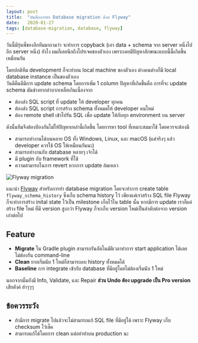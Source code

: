 ```yaml
---
layout: post
title:  "บันทึกการทำ Database migration ด้วย Flyway"
date:   2020-01-27
tags: [database-migration, database, flyway]
---
```

วันนี้มีรุ่นพี่ของอีกทีมมาถามว่า จะทำการ copyback (เอา data + schema จาก server หนึ่งไปอีก server หนึ่ง) ยังไง
ผมก็เลยนึกถึงโปรเจคของตัวเอง เพราะเคยมีปัญหาลักษณะแบบนี้นี้เกิดขึ้นเหมือนกัน

โดยปกติทีม development ก็จะทำบน local machine ของตัวเอง ต่างคนต่างก็มี local database instance เป็นของตัวเอง  
วันดีคืนดีมีการ update schema โดยการเพิ่ม 1 column ปัญหาที่เกิดขึ้นคือ การที่จะ update schema มันช่างยากลำบากเหลือเกินเนื่องจาก  
- ต้องส่ง SQL script ที่ update ให้ developer ทุกคน
- ต้องส่ง SQL script การสร้าง schema ทั้งหมดให้ developer คนใหม่
- ต้อง remote shell เข้าไปรัน SQL เพื่อ update ให้กับทุก environment บน server

ดังนั้นทีมจึงต้องป้องกันไม่ให้ปัญหาเหล่านี้เกิดขึ้น โดยการหา tool ที่เหมาะสมมาใช้ โดยควรจะต้องมี  
- สามารถทำงานได้บนหลาย OS ทั้ง Windows, Linux, และ macOS (แต่จริงๆ แล้ว developer ควรใช้ OS ให้เหมือนกันนะ)
- สามารถทำงานกับ database หลายๆ เจ้าได้
- มี plugin กับ framework ที่ใช้
- ความสามารถในการ revert หากการ update ล้มเหลว

![Flyway migration](https://flywaydb.org/assets/balsamiq/Migration-1-2.png)

แนะนำ [Flyway](https://flywaydb.org/) สำหรับการทำ database migration โดยจะทำการ create table `flyway_schema_history` ซึ่งเก็บ schema history ไว้
เพียงแค่เราสร้าง SQL file Flyway ก็จะทำการสร้าง inital state ไว้เป็น milestone เก็บไว้ใน table นั้น หากมีการ update เราก็แค่สร้าง file ใหม่
ที่มี version สูงกว่า Flyway ก็จะเก็บ version ใหม่เป็นลำดับต่อจาก version เก่าต่อไป

## Feature
- **Migrate** ใน Gradle plugin สามารถรันอัตโนมัติเวลาทำการ start application ได้เลย ไม่ต้องรัน command-line
- **Clean** ยากเริ่มนับ 1 ใหม่ก็สามารถลบ history ทั้งหมดได้
- **Baseline** การ integrate เข้ากับ database ที่มีอยู่โดยไม่ต้องเริ่มนับ 1 ใหม่

นอกจากนั้นยังมี Info, Validate, และ Repair **ส่วน Undo ต้อง upgrade เป็น Pro version** เสียตังค์ ฮ่าๆๆๆ

## ข้อควรระวัง
- ถ้ามีการ migrate ไปแล้วจะไม่สามารถแก้ SQL file ที่มีอยู่ได้ เพราะ Flyway เก็บ checksum ไว้เช็ค
- สามารถแก้ได้โดยการ clean แต่อย่าทำบน production นะ





